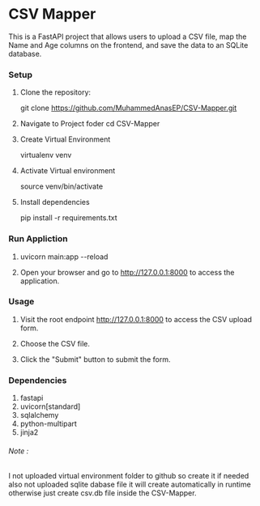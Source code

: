 # CSV Mapper

This is a FastAPI project that allows users to upload a CSV file, map the Name and Age columns on the frontend, and save the data to an SQLite database.

### Setup

1. Clone the repository:

   git clone https://github.com/MuhammedAnasEP/CSV-Mapper.git
   
2. Navigate to Project foder
    cd CSV-Mapper

3. Create Virtual Environment

    virtualenv venv

3. Activate Virtual environment

    source venv/bin/activate

4. Install dependencies

    pip install -r requirements.txt

### Run Appliction

1. uvicorn main:app --reload

2. Open your browser and go to http://127.0.0.1:8000 to access the application.

### Usage

1. Visit the root endpoint http://127.0.0.1:8000 to access the CSV upload form.

2. Choose the CSV file.

3. Click the "Submit" button to submit the form.


### Dependencies

1. fastapi
2. uvicorn[standard]
3. sqlalchemy
4. python-multipart
5. jinja2


###### Note :

I not uploaded virtual environment folder to github so create it if needed also not uploaded sqlite dabase file it will create automatically in runtime otherwise just create csv.db file inside the CSV-Mapper.
        